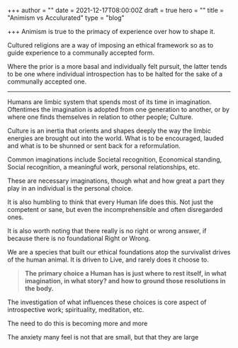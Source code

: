 +++
author = ""
date = 2021-12-17T08:00:00Z
draft = true
hero = ""
title = "Animism vs Acculurated"
type = "blog"

+++
Animism is true to the primacy of experience over how to shape it.

Cultured religions are a way of imposing an ethical framework so as to guide experience to a communally accepted form.

Where the prior is a more basal and individually felt pursuit, the latter tends to be one where individual introspection has to be halted for the sake of a communally accepted one.

***

Humans are limbic system that spends most of its time in imagination. Oftentimes the imagination is adopted from one generation to another, or by where one finds themselves in relation to other people; Culture.

Culture is an inertia that orients and shapes deeply the way the limbic energies are brought out into the world. What is to be encouraged, lauded and what is to be shunned or sent back for a reformulation.

Common imaginations include Societal recognition, Economical standing, Social recognition, a meaningful work, personal relationships, etc.

These are necessary imaginations, though what and how great a part they play in an individual is the personal choice.

  
It is also humbling to think that every Human life does this. Not just the competent or sane, but even the incomprehensible and often disregarded ones.

It is also worth noting that there really is no right or wrong answer, if because there is no foundational Right or Wrong. 

We are a species that built our ethical foundations atop the survivalist drives of the human animal. It is driven to Live, and rarely does it choose to.

> **The primary choice a Human has is just where to rest itself, in what imagination, in what story? and how to ground those resolutions in the body.**

The investigation of what influences these choices is core aspect of introspective work; spirituality, meditation, etc.

The need to do this is becoming more and more 

The anxiety many feel is not that are small, but that they are large